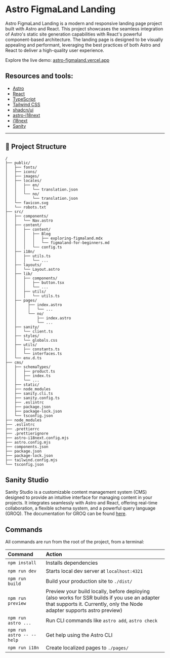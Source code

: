 # Astro FigmaLand Landing

Astro FigmaLand Landing is a modern and responsive landing page project built with Astro and React.
This project showcases the seamless integration of Astro's static site generation capabilities with
React's powerful component-based architecture. The landing page is designed to be visually appealing
and performant, leveraging the best practices of both Astro and React to deliver a high-quality user
experience.

Explore the live demo: [astro-figmaland.vercel.app](https://astro-figmaland.vercel.app)

## Resources and tools:

- [Astro](https://astro.build/)
- [React](https://reactjs.org/)
- [TypeScript](https://www.typescriptlang.org/)
- [Tailwind CSS](https://tailwindcss.com/)
- [shadcn/ui](https://ui.shadcn.com/)
- [astro-i18next](https://github.com/yassinedoghri/astro-i18next)
- [i18next](https://www.i18next.com/)
- [Sanity](https://www.sanity.io/docs)

---

## 🚀 Project Structure

```text
/
├── public/
│   ├── fonts/
│   ├── icons/
│   ├── images/
│   ├── locales/
│   │   ├── en/
│   │   │   └── translation.json
│   │   └── no/
│   │       └── translation.json
│   └── favicon.svg
│   └── robots.txt
├── src/
│   ├── components/
│   │   └── Nav.astro
│   ├── content/
│   │   ├── content/
│   │   │   ├── Blog
│   │   │   │   ├── exploring-figmaland.mdx
│   │   │   │   └── figmaland-for-beginners.md
│   │   │   └── config.ts
│   ├── i18n/
│   │   ├── utils.ts
│   │   │   └── ...
│   ├── layouts/
│   │   └── Layout.astro
│   ├── lib/
│   │   ├── components/
│   │   │   ├── button.tsx
│   │   │   └── ...
│   │   ├── utils/
│   │   │   └── utils.ts
│   ├── pages/
│   │     ├── index.astro
│   │     │   └── ...
│   │     └── no/
│   │         ├── index.astro
│   │         └── ...
│   ├── sanity/
│   │   └── client.ts
│   ├── styles/
│   │   └── globals.css
│   ├── utils/
│   │   ├── constants.ts
│   │   └── interfaces.ts
│   └── env.d.ts
├── cms/
│   ├── schemaTypes/
│   │   ├── product.ts
│   │   ├── index.ts
│   │   └── ...
│   ├── static/
│   ├── node_modules
│   ├── sanity.cli.ts
│   ├── sanity.config.ts
│   ├── .eslintrc
│   ├── package.json
│   ├── package-lock.json
│   └── tsconfig.json
├── node_modules
├── .eslintrc
├── .prettierrc
├── .prettierignore
├── astro-i18next.config.mjs
├── astro.config.mjs
├── components.json
├── package.json
├── package-lock.json
├── tailwind.config.mjs
└── tsconfig.json
```

## Sanity Studio

Sanity Studio is a customizable content management system (CMS) designed to provide an intuitive
interface for managing content in your projects. It integrates seamlessly with Astro and React,
offering real-time collaboration, a flexible schema system, and a powerful query language (GROQ).
The documentation for GROQ can be found [here](https://www.sanity.io/docs).

## Commands

All commands are run from the root of the project, from a terminal:

| Command             | Action                                           |
| :------------------ | :----------------------------------------------- |
| `npm install`       | Installs dependencies                            |
| `npm run dev`       | Starts local dev server at `localhost:4321`      |
| `npm run build`     | Build your production site to `./dist/`          |
| `npm run preview`   | Preview your build locally, before deploying (also works for SSR builds if you use an adapter that supports it. Currently, only the Node adapter supports astro preview)     |
| `npm run astro ...` | Run CLI commands like `astro add`, `astro check` |
| `npm run astro -- --help`     | Get help using the Astro CLI                     |
| `npm run i18n`      | Create localized pages to `./pages/`             |
